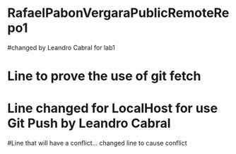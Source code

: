 # RafaelPabonVergaraPublicRemoteRepo1
#changed by Leandro Cabral for lab1
# Line to prove the use of git fetch
# Line changed for LocalHost for use Git Push by Leandro Cabral
#Line that will have a conflict... changed line to cause conflict
